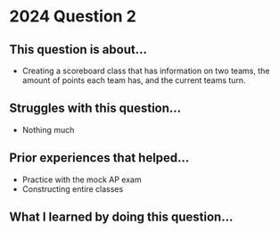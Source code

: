 
# 2024 Question 2

## This question is about...
 - Creating a scoreboard class that has information on two teams, the amount of points each team has, and the current teams turn.
   
## Struggles with this question...
 - Nothing much

## Prior experiences that helped...
 - Practice with the mock AP exam
 - Constructing entire classes 
## What I learned by doing this question...
